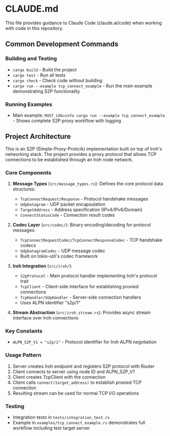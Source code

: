 # CLAUDE.md

This file provides guidance to Claude Code (claude.ai/code) when working with code in this repository.

## Common Development Commands

### Building and Testing
- `cargo build` - Build the project
- `cargo test` - Run all tests 
- `cargo check` - Check code without building
- `cargo run --example tcp_connect_example` - Run the main example demonstrating S2P functionality

### Running Examples
- Main example: `RUST_LOG=info cargo run --example tcp_connect_example` - Shows complete S2P proxy workflow with logging

## Project Architecture

This is an S2P (Simple-Proxy-Proticik) implementation built on top of Iroh's networking stack. The project provides a proxy protocol that allows TCP connections to be established through an Iroh node network.

### Core Components

1. **Message Types** (`src/message_types.rs`): Defines the core protocol data structures:
   - `TcpConnectRequest/Response` - Protocol handshake messages
   - `UdpDatagram` - UDP packet encapsulation 
   - `TargetAddress` - Address specification (IPv4/IPv6/Domain)
   - `ConnectStatusCode` - Connection result codes

2. **Codec Layer** (`src/codec/`): Binary encoding/decoding for protocol messages:
   - `TcpConnectRequestCodec/TcpConnectResponseCodec` - TCP handshake codecs
   - `UdpDatagramCodec` - UDP message codec
   - Built on tokio-util's codec framework

3. **Iroh Integration** (`src/iroh/`): 
   - `S2pProtocol` - Main protocol handler implementing Iroh's protocol trait
   - `TcpClient` - Client-side interface for establishing proxied connections
   - `TcpHandler/UdpHandler` - Server-side connection handlers
   - Uses ALPN identifier "s2p/1"

4. **Stream Abstraction** (`src/iroh_stream.rs`): Provides async stream interface over Iroh connections

### Key Constants
- `ALPN_S2P_V1 = "s2p/1"` - Protocol identifier for Iroh ALPN negotiation

### Usage Pattern
1. Server creates Iroh endpoint and registers S2P protocol with Router
2. Client connects to server using node ID and ALPN_S2P_V1 
3. Client creates TcpClient with the connection
4. Client calls `connect(target_address)` to establish proxied TCP connection
5. Resulting stream can be used for normal TCP I/O operations

### Testing
- Integration tests in `tests/integration_test.rs`
- Example in `examples/tcp_connect_example.rs` demonstrates full workflow including test target server